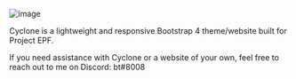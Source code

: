 ![image](https://icpv2.com/img/cyclone.png)

Cyclone is a lightweight and responsive Bootstrap 4 theme/website built for Project EPF.

If you need assistance with Cyclone or a website of your own, feel free to reach out to me on Discord: bt#8008
